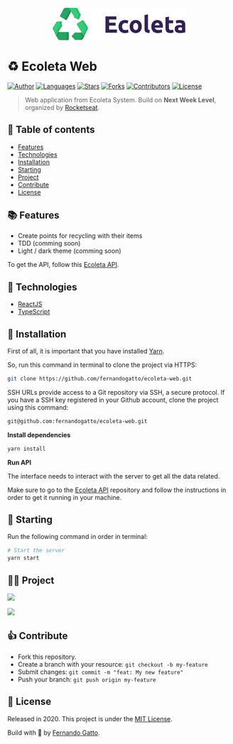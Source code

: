 <p align="center">
   <img src="./github/logo.png" width="300"/>
</p>

# ♻ Ecoleta Web

[![Author](https://img.shields.io/badge/author-fernandogatto-%2334CB79)](https://github.com/fernandogatto/)
[![Languages](https://img.shields.io/github/languages/count/fernandogatto/ecoleta-web?color=%2334CB79)](#)
[![Stars](https://img.shields.io/github/stars/fernandogatto/ecoleta-web?color=%2334CB79)](https://github.com/fernandogatto/ecoleta-web/stargazers)
[![Forks](https://img.shields.io/github/forks/fernandogatto/ecoleta-web?color=%2334CB79)](https://github.com/fernandogatto/ecoleta-web/network/members)
[![Contributors](https://img.shields.io/github/contributors/fernandogatto/ecoleta-web?color=%2334CB79)](https://github.com/fernandogatto/ecoleta-web/graphs/contributors)
[![License](https://img.shields.io/badge/license-MIT-%2334CB79)](https://choosealicense.com/licenses/mit/)

> Web application from Ecoleta System. Build on **Next Week Level**, organized by [Rocketseat](https://rocketseat.com.br/).

## 🔗 Table of contents
- [Features](#features)
- [Technologies](#technologies)
- [Installation](#installation)
- [Starting](#starting)
- [Project](#project)
- [Contribute](#contribute)
- [License](#license)

## 📚 Features <a name="features"/>

- Create points for recycling with their items
- TDD (comming soon)
- Light / dark theme (comming soon)

To get the API, follow this [Ecoleta API](!https://github.com/fernandogatto/ecoleta-api).

## 📌 Technologies <a name="technologies"/>

- [ReactJS](https://pt-br.reactjs.org/)
- [TypeScript](https://www.typescriptlang.org/)

## 📂 Installation <a name="installation"/>

First of all, it is important that you have installed [Yarn](https://yarnpkg.com/).

So, run this command in terminal to clone the project via HTTPS:

```bash
git clone https://github.com/fernandogatto/ecoleta-web.git
```

SSH URLs provide access to a Git repository via SSH, a secure protocol. If you have a SSH key registered in your Github account, clone the project using this command:

```bash
git@github.com:fernandogatto/ecoleta-web.git
```

**Install dependencies**

```bash
yarn install
```

**Run API**

The interface needs to interact with the server to get all the data related.

Make sure to go to the [Ecoleta API](!https://github.com/fernandogatto/ecoleta-api) repository and follow the instructions in order to get it running in your machine.

## 🚀 Starting <a name="starting"/>

Run the following command in order in terminal:

```bash
# Start the server
yarn start
```

## 🧑‍💻 Project <a name="project"/>

![]('./github/home)

![]('./github/create-point)

## 👍 Contribute <a name="contribute"/>

- Fork this repository.
- Create a branch with your resource: ```git checkout -b my-feature```
- Submit changes: ```git commit -m "feat: My new feature"```
- Push your branch: ```git push origin my-feature```

## 📕 License <a name="license"/>

Released in 2020. This project is under the [MIT License](https://choosealicense.com/licenses/mit/).

Build with 💜 by [Fernando Gatto](https://github.com/fernandogatto/).
